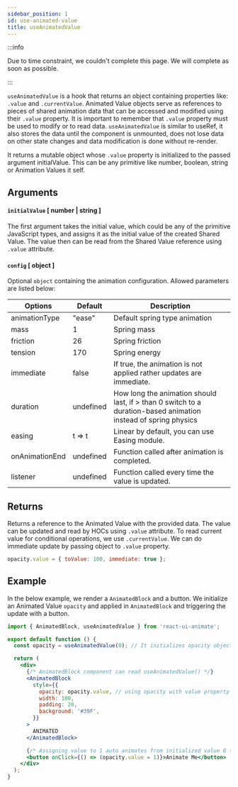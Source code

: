 ```yaml
---
sidebar_position: 1
id: use-animated-value
title: useAnimatedValue
---
```


:::info

Due to time constraint, we couldn't complete this page. We will complete as soon as possible.

:::

`useAnimatedValue` is a hook that returns an object containing properties like: `.value` and `.currentValue`. Animated Value objects serve as references to pieces of shared animation data that can be accessed and modified using their `.value` property. It is important to remember that `.value` property must be used to modify or to read data. `useAnimatedValue` is similar to useRef, it also stores the data until the component is unmounted, does not lose data on other state changes and data modification is done without re-render.

It returns a mutable object whose `.value` property is initialized to the passed argument initialValue. This can be any primitive like number, boolean, string or Animation Values it self.

## Arguments

#### `initialValue` [ number | string ]

The first argument takes the initial value, which could be any of the primitive JavaScript types, and assigns it as the initial value of the created Shared Value. The value then can be read from the Shared Value reference using `.value` attribute.

#### `config` [ object ]

Optional `object` containing the animation configuration. Allowed parameters are listed below:

| Options        | Default   | Description                                                                                                    |
| -------------- | --------- | -------------------------------------------------------------------------------------------------------------- |
| animationType  | "ease"    | Default spring type animation                                                                                  |
| mass           | 1         | Spring mass                                                                                                    |
| friction       | 26        | Spring friction                                                                                                |
| tension        | 170       | Spring energy                                                                                                  |
| immediate      | false     | If true, the animation is not applied rather updates are immediate.                                            |
| duration       | undefined | How long the animation should last, if > than 0 switch to a duration-based animation instead of spring physics |
| easing         | t => t    | Linear by default, you can use Easing module.                                                                  |
| onAnimationEnd | undefined | Function called after animation is completed.                                                                  |
| listener       | undefined | Function called every time the value is updated.                                                               |

## Returns

Returns a reference to the Animated Value with the provided data. The value can be updated and read by HOCs using `.value` attribute. To read current value for conditional operations, we use `.currentValue`. We can do immediate update by passing object to `.value` property.

```jsx
opacity.value = { toValue: 100, immediate: true };
```

## Example

In the below example, we render a `AnimatedBlock` and a button. We initialize an Animated Value `opacity` and applied in `AnimatedBlock` and triggering the update with a button.

```jsx
import { AnimatedBlock, useAnimatedValue } from 'react-ui-animate';

export default function () {
  const opacity = useAnimatedValue(0); // It initializes opacity object with value 0.

  return (
    <div>
      {/* AnimatedBlock component can read useAnimatedValue() */}
      <AnimatedBlock
        style={{
          opacity: opacity.value, // using opacity with value property
          width: 100,
          padding: 20,
          background: '#39F',
        }}
      >
        ANIMATED
      </AnimatedBlock>

      {/* Assigning value to 1 auto animates from initialized value 0 to 1 smoothly */}
      <button onClick={() => (opacity.value = 1)}>Animate Me</button>
    </div>
  );
}
```
